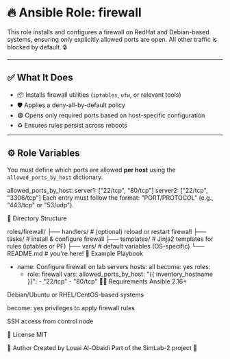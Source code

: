 # 🔥 Ansible Role: firewall

This role installs and configures a firewall on RedHat and Debian-based systems, ensuring only explicitly allowed ports are open. All other traffic is blocked by default. 🔒

---

## ✅ What It Does

- 📦 Installs firewall utilities (`iptables`, `ufw`, or relevant tools)
- 🛡️ Applies a deny-all-by-default policy
- 🟢 Opens only required ports based on host-specific configuration
- ♻️ Ensures rules persist across reboots

---

## ⚙️ Role Variables

You must define which ports are allowed **per host** using the `allowed_ports_by_host` dictionary.

allowed_ports_by_host:
  server1: ["22/tcp", "80/tcp"]
  server2: ["22/tcp", "3306/tcp"]
Each entry must follow the format: "PORT/PROTOCOL" (e.g., "443/tcp" or "53/udp").

📂 Directory Structure

roles/firewall/
├── handlers/         # (optional) reload or restart firewall
├── tasks/            # install & configure firewall
├── templates/        # Jinja2 templates for rules (iptables or PF)
├── vars/             # default variables (OS-specific)
└── README.md         # you're here!
🚀 Example Playbook

- name: Configure firewall on lab servers
  hosts: all
  become: yes
  roles:
    - role: firewall
      vars:
        allowed_ports_by_host:
          "{{ inventory_hostname }}":
            - "22/tcp"
            - "80/tcp"
🧑‍💻 Requirements
Ansible 2.16+

Debian/Ubuntu or RHEL/CentOS-based systems

become: yes privileges to apply firewall rules

SSH access from control node

📄 License
MIT

👤 Author
Created by Louai Al-Obaidi
Part of the SimLab-2 project 🚀

